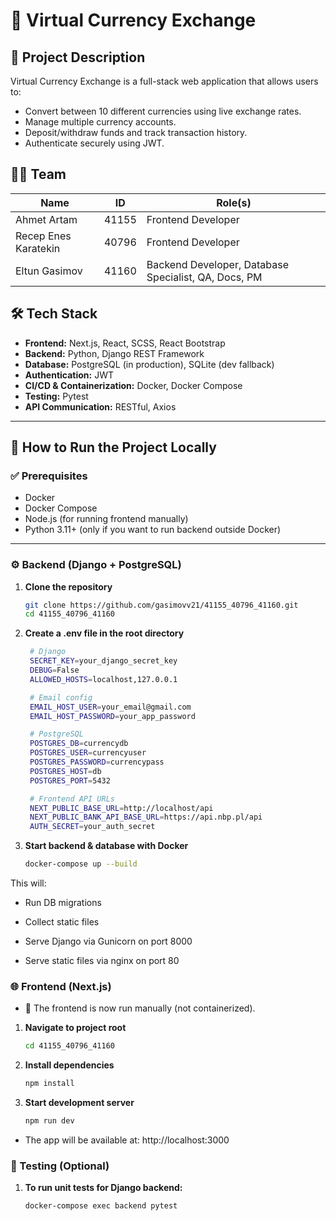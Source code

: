 # 💱 Virtual Currency Exchange

## 📌 Project Description
Virtual Currency Exchange is a full-stack web application that allows users to:

- Convert between 10 different currencies using live exchange rates.
- Manage multiple currency accounts.
- Deposit/withdraw funds and track transaction history.
- Authenticate securely using JWT.

## 👨‍💻 Team
| Name                  | ID     | Role(s)                                                        |
|-----------------------|--------|----------------------------------------------------------------|
| Ahmet Artam           | 41155  | Frontend Developer                                             |
| Recep Enes Karatekin  | 40796  | Frontend Developer                                             |
| Eltun Gasimov         | 41160  | Backend Developer, Database Specialist, QA, Docs, PM          |

## 🛠 Tech Stack
- **Frontend:** Next.js, React, SCSS, React Bootstrap
- **Backend:** Python, Django REST Framework
- **Database:** PostgreSQL (in production), SQLite (dev fallback)
- **Authentication:** JWT
- **CI/CD & Containerization:** Docker, Docker Compose
- **Testing:** Pytest
- **API Communication:** RESTful, Axios

---

## 🚀 How to Run the Project Locally

### ✅ Prerequisites
- Docker
- Docker Compose
- Node.js (for running frontend manually)
- Python 3.11+ (only if you want to run backend outside Docker)

---

### ⚙️ Backend (Django + PostgreSQL)

1. **Clone the repository**
   ```bash
   git clone https://github.com/gasimovv21/41155_40796_41160.git
   cd 41155_40796_41160

2. **Create a .env file in the root directory**
   ```bash
    # Django
    SECRET_KEY=your_django_secret_key
    DEBUG=False
    ALLOWED_HOSTS=localhost,127.0.0.1

    # Email config
    EMAIL_HOST_USER=your_email@gmail.com
    EMAIL_HOST_PASSWORD=your_app_password

    # PostgreSQL
    POSTGRES_DB=currencydb
    POSTGRES_USER=currencyuser
    POSTGRES_PASSWORD=currencypass
    POSTGRES_HOST=db
    POSTGRES_PORT=5432

    # Frontend API URLs
    NEXT_PUBLIC_BASE_URL=http://localhost/api
    NEXT_PUBLIC_BANK_API_BASE_URL=https://api.nbp.pl/api
    AUTH_SECRET=your_auth_secret

3. **Start backend & database with Docker**
   ```bash
   docker-compose up --build

This will:

- Run DB migrations

- Collect static files

- Serve Django via Gunicorn on port 8000

- Serve static files via nginx on port 80


### 🌐 Frontend (Next.js)
- 🔧 The frontend is now run manually (not containerized).

1. **Navigate to project root**
   ```bash
   cd 41155_40796_41160


2. **Install dependencies**
   ```bash
   npm install

3. **Start development server**
   ```bash
   npm run dev

- The app will be available at: http://localhost:3000

### 🧪 Testing (Optional)

1. **To run unit tests for Django backend:**
   ```bash
   docker-compose exec backend pytest
